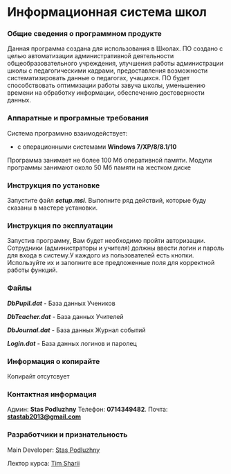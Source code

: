 # Информационная система школ

### Общие сведения о программном продукте

Данная программа создана для использования в Школах.
ПО создано с целью автоматизации административной деятельности общеобразовательного учреждения, улучшения работы администрации школы с педагогическими кадрами, предоставления возможности систематизировать данные о педагогах, учащихся. ПО будет способствовать оптимизации работы завуча школы, уменьшению времени на обработку информации, обеспечению достоверности данных.
### Аппаратные и програмные требования

Система программно взаимодействует:
*	c операционными системами **Windows 7/XP/8/8.1/10**

Программа занимает не более 100 Мб оперативной памяти. Модули программы занимают около 50 Мб памяти на жестком диске

### Инструкция по установке

Запустите файл **_setup.msi_**. Выполните ряд действий, которые буду сказаны в мастере установки.

### Инструкция по эксплуатации

Запустив программу, Вам будет необходимо пройти авторизации. Сотрудники (администраторы и учителя) должны ввести логин и пароль для входа в систему.У каждого из пользователей есть кнопки. Используйте их и заполните все предложенные поля для корректной работы функций.

### Файлы
**_DbPupil.dat_** - База данных Учеников

**_DbTeacher.dat_** - База данных Учителей

**_DbJournal.dat_** - База данных Журнал событий

**_Login.dat_** - База данных логинов и паролец
### Информация о копирайте

Копирайт отсутсвует

### Контактная информация

Админ: **Stas Podluzhny**
Телефон: **0714349482**. Почта: **stastab2013@gmail.com**

### Разработчики и признательность

Main Developer: [Stas Podluzhny](https://github.com/SvinoteKen)

Лектор курса: [Tim Sharii](https://github.com/ar1st0crat)
